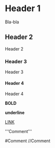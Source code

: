 # Header 1
Bla-bla
## Header 2
Header 2
### Header 3
Header 3
#### Header 4
Header 4

**BOLD**

__underline__

[LINK](http://ya.ru)

'''Comment'''

#Comment
//Comment
